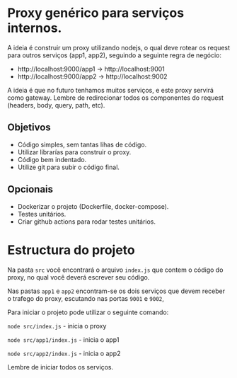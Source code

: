 # Proxy genérico para serviços internos.

A ideia é construir um proxy utilizando nodejs, o qual deve rotear os request para outros serviços (app1, app2), seguindo a seguinte regra de negócio:

- http://localhost:9000/app1 -> http://localhost:9001
- http://localhost:9000/app2 -> http://localhost:9002

A ideia é que no futuro tenhamos muitos serviços, e este proxy servirá como gateway. Lembre de redirecionar todos os componentes do request (headers, body, query, path, etc).

## Objetivos

- Código simples, sem tantas lihas de código.
- Utilizar librarías para construir o proxy.
- Código bem indentado.
- Utilize git para subir o código final.
## Opcionais 

* Dockerizar o projeto (Dockerfile, docker-compose).
* Testes unitários.
* Criar github actions para rodar testes unitários. 

# Estructura do projeto

Na pasta `src` você encontrará o arquivo `index.js` que contem o código do proxy, no qual você deverá escrever seu código.

Nas pastas `app1` e `app2` encontram-se os dois serviços que devem receber o trafego do proxy, escutando nas portas `9001` e `9002`,

Para iniciar o projeto pode utilizar o seguinte comando:

`node src/index.js` - inicia o proxy

`node src/app1/index.js` - inicia o app1

`node src/app2/index.js` - inicia o app2

Lembre de iniciar todos os serviços.
